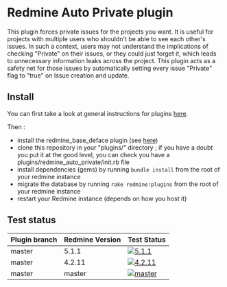 Redmine Auto Private plugin
===========================

This plugin forces private issues for the projects you want. It is useful for projects with
multiple users who shouldn't be able to see each other's issues. In such a context, users
may not understand the implications of checking "Private" on their issues, or they could
just forget it, which leads to unnecessary information leaks across the project. This plugin
acts as a safety net for those issues by automatically setting every issue "Private" flag
to "true" on Issue creation and update.

Install
-------

You can first take a look at general instructions for plugins [here](http://www.redmine.org/wiki/redmine/Plugins).

Then :
* install the redmine_base_deface plugin (see [here](https://github.com/jbbarth/redmine_base_deface))
* clone this repository in your "plugins/" directory ; if you have a doubt you put it at the good level, you can check you have a plugins/redmine_auto_private/init.rb file
* install dependencies (gems) by running `bundle install` from the root of your redmine instance
* migrate the database by running `rake redmine:plugins` from the root of your redmine instance
* restart your Redmine instance (depends on how you host it)

## Test status

|Plugin branch| Redmine Version | Test Status       |
|-------------|-----------------|-------------------|
|master       | 5.1.1           | [![5.1.1][1]][5]  |
|master       | 4.2.11          | [![4.2.11][2]][5] |
|master       | master          | [![master][4]][5] |

[1]: https://github.com/jbbarth/redmine_auto_private/actions/workflows/5_1_1.yml/badge.svg
[2]: https://github.com/jbbarth/redmine_auto_private/actions/workflows/4_2_11.yml/badge.svg
[4]: https://github.com/jbbarth/redmine_auto_private/actions/workflows/master.yml/badge.svg
[5]: https://github.com/jbbarth/redmine_auto_private/actions
